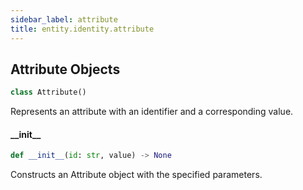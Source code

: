 ```yaml
---
sidebar_label: attribute
title: entity.identity.attribute
---
```


## Attribute Objects

```python
class Attribute()
```

Represents an attribute with an identifier and a corresponding value.

#### \_\_init\_\_

```python
def __init__(id: str, value) -> None
```

Constructs an Attribute object with the specified parameters.


